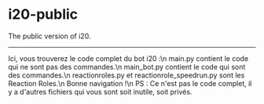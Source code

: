 # i20-public
The public version of i20.

---

Ici, vous trouverez le code complet du bot i20 :\n
main.py contient le code qui ne sont pas des commandes.\n
main_bot.py contient le code qui sont des commandes.\n
reactionroles.py et reactionrole_speedrun.py sont les Reaction Roles.\n
Bonne navigation !\n
PS : Ce n'est pas le code complet, il y a d'autres fichiers qui vous sont soit inutile, soit privés.
